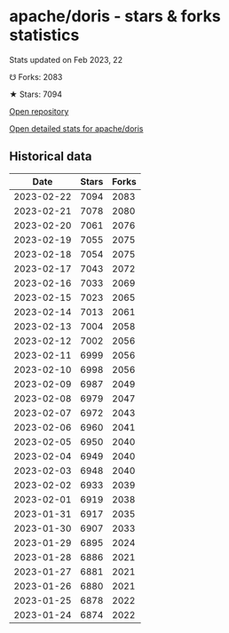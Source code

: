 # apache/doris - stars & forks statistics

Stats updated on Feb 2023, 22

☋ Forks: 2083

★ Stars: 7094

[Open repository](https://github.com/apache/doris)

[Open detailed stats for apache/doris](https://reviewgithub.com/rep/apache/doris)

## Historical data
| Date | Stars | Forks |
|------|-------|-------|
| 2023-02-22 | 7094 | 2083 | 
| 2023-02-21 | 7078 | 2080 | 
| 2023-02-20 | 7061 | 2076 | 
| 2023-02-19 | 7055 | 2075 | 
| 2023-02-18 | 7054 | 2075 | 
| 2023-02-17 | 7043 | 2072 | 
| 2023-02-16 | 7033 | 2069 | 
| 2023-02-15 | 7023 | 2065 | 
| 2023-02-14 | 7013 | 2061 | 
| 2023-02-13 | 7004 | 2058 | 
| 2023-02-12 | 7002 | 2056 | 
| 2023-02-11 | 6999 | 2056 | 
| 2023-02-10 | 6998 | 2056 | 
| 2023-02-09 | 6987 | 2049 | 
| 2023-02-08 | 6979 | 2047 | 
| 2023-02-07 | 6972 | 2043 | 
| 2023-02-06 | 6960 | 2041 | 
| 2023-02-05 | 6950 | 2040 | 
| 2023-02-04 | 6949 | 2040 | 
| 2023-02-03 | 6948 | 2040 | 
| 2023-02-02 | 6933 | 2039 | 
| 2023-02-01 | 6919 | 2038 | 
| 2023-01-31 | 6917 | 2035 | 
| 2023-01-30 | 6907 | 2033 | 
| 2023-01-29 | 6895 | 2024 | 
| 2023-01-28 | 6886 | 2021 | 
| 2023-01-27 | 6881 | 2021 | 
| 2023-01-26 | 6880 | 2021 | 
| 2023-01-25 | 6878 | 2022 | 
| 2023-01-24 | 6874 | 2022 | 

